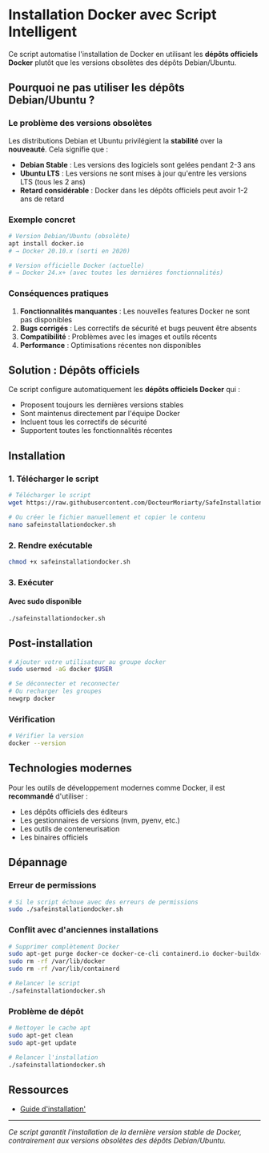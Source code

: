 # Installation Docker avec Script Intelligent

Ce script automatise l'installation de Docker en utilisant les **dépôts officiels Docker** plutôt que les versions obsolètes des dépôts Debian/Ubuntu.

## Pourquoi ne pas utiliser les dépôts Debian/Ubuntu ?

### Le problème des versions obsolètes

Les distributions Debian et Ubuntu privilégient la **stabilité** over la **nouveauté**. Cela signifie que :

- **Debian Stable** : Les versions des logiciels sont gelées pendant 2-3 ans
- **Ubuntu LTS** : Les versions ne sont mises à jour qu'entre les versions LTS (tous les 2 ans)
- **Retard considérable** : Docker dans les dépôts officiels peut avoir 1-2 ans de retard

### Exemple concret

```bash
# Version Debian/Ubuntu (obsolète)
apt install docker.io
# → Docker 20.10.x (sorti en 2020)

# Version officielle Docker (actuelle)
# → Docker 24.x+ (avec toutes les dernières fonctionnalités)
```

### Conséquences pratiques

1. **Fonctionnalités manquantes** : Les nouvelles features Docker ne sont pas disponibles
2. **Bugs corrigés** : Les correctifs de sécurité et bugs peuvent être absents
3. **Compatibilité** : Problèmes avec les images et outils récents
4. **Performance** : Optimisations récentes non disponibles

## Solution : Dépôts officiels

Ce script configure automatiquement les **dépôts officiels Docker** qui :
- Proposent toujours les dernières versions stables
- Sont maintenus directement par l'équipe Docker
- Incluent tous les correctifs de sécurité
- Supportent toutes les fonctionnalités récentes

## Installation

### 1. Télécharger le script

```bash
# Télécharger le script
wget https://raw.githubusercontent.com/DocteurMoriarty/SafeInstallationDockerEngine/refs/heads/main/safeinstallationdocker.sh

# Ou créer le fichier manuellement et copier le contenu
nano safeinstallationdocker.sh
```

### 2. Rendre exécutable

```bash
chmod +x safeinstallationdocker.sh
```

### 3. Exécuter

#### Avec sudo disponible
```bash
./safeinstallationdocker.sh
```
## Post-installation

```bash
# Ajouter votre utilisateur au groupe docker
sudo usermod -aG docker $USER

# Se déconnecter et reconnecter
# Ou recharger les groupes
newgrp docker
```

### Vérification
```bash
# Vérifier la version
docker --version
```
## Technologies modernes

Pour les outils de développement modernes comme Docker, il est **recommandé** d'utiliser :
- Les dépôts officiels des éditeurs
- Les gestionnaires de versions (nvm, pyenv, etc.)
- Les outils de conteneurisation
- Les binaires officiels

## Dépannage

### Erreur de permissions
```bash
# Si le script échoue avec des erreurs de permissions
sudo ./safeinstallationdocker.sh
```

### Conflit avec d'anciennes installations
```bash
# Supprimer complètement Docker
sudo apt-get purge docker-ce docker-ce-cli containerd.io docker-buildx-plugin docker-compose-plugin
sudo rm -rf /var/lib/docker
sudo rm -rf /var/lib/containerd

# Relancer le script
./safeinstallationdocker.sh
```

### Problème de dépôt
```bash
# Nettoyer le cache apt
sudo apt-get clean
sudo apt-get update

# Relancer l'installation
./safeinstallationdocker.sh
```

## Ressources

- [Guide d'installation'](https://docs.docker.com/engine/install/debian/)

---

*Ce script garantit l'installation de la dernière version stable de Docker, contrairement aux versions obsolètes des dépôts Debian/Ubuntu.*